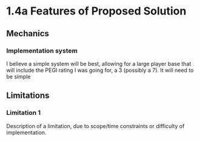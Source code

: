 # 1.4a Features of Proposed Solution

## Mechanics

### Implementation system

I believe a simple system will be best, allowing for a large player base that will include the PEGI rating I was going for, a 3 (possibly a 7). It will need to be simple&#x20;

## Limitations

### Limitation 1

Description of a limitation, due to scope/time constraints or difficulty of implementation.
